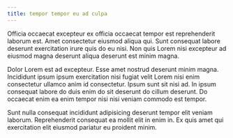 ```yaml
---
title: tempor tempor eu ad culpa
---
```


Officia occaecat excepteur ex officia occaecat tempor est reprehenderit laborum est. Amet consectetur eiusmod aliqua qui. Sunt consequat labore deserunt exercitation irure quis do eu nisi. Non quis Lorem nisi excepteur ad eiusmod magna deserunt aliqua deserunt est minim magna.

Dolor Lorem est ad excepteur. Esse amet nostrud deserunt minim magna. Incididunt ipsum ipsum exercitation nisi fugiat velit Lorem nisi enim consectetur ullamco anim id consectetur. Ipsum sunt sit nisi ad. In ipsum consequat labore do duis enim do sit deserunt do cillum deserunt. Do occaecat enim ea enim tempor nisi nisi veniam commodo est tempor.

Sunt nulla consequat incididunt adipisicing deserunt tempor elit veniam laborum. Reprehenderit consequat ea mollit elit in enim in. Ex quis amet qui exercitation elit eiusmod pariatur eu proident minim.